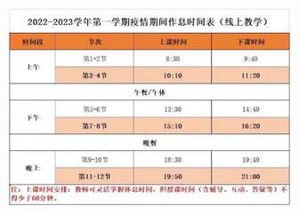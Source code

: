 ![屏幕截图 2022-05-07 173902](https://raw.githubusercontent.com/feifeizhuzhu/desktop-tutorial/main/mdimg/202208232200393.jpg?token=ANUXH3PU6XBK4LSCJJZEJI3DATO3A)
